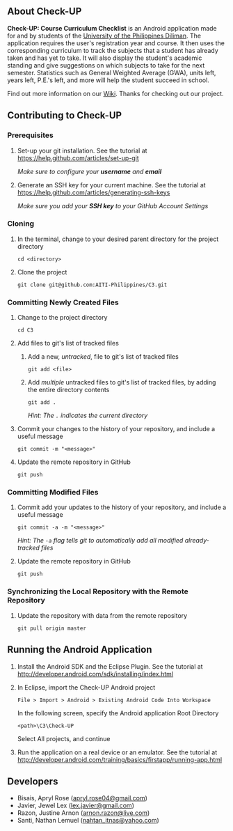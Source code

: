 ## About Check-UP

**Check-UP: Course Curriculum Checklist** is an Android application made for and by students of the [University of the Philippines Diliman](http://upd.edu.ph/). The application requires the user's registration year and course. It then uses the corresponding curriculum to track the subjects that a student has already taken and has yet to take. It will also display the student's academic standing and give suggestions on which subjects to take for the next semester. Statistics such as General Weighted Average (GWA), units left, years left, P.E.'s left, and more will help the student succeed in school.

Find out more information on our [Wiki](https://github.com/AITI-Philippines/C3/wiki). Thanks for checking out our project.


## Contributing to Check-UP

### Prerequisites

1. Set-up your git installation. See the tutorial at https://help.github.com/articles/set-up-git

    _Make sure to configure your **username** and **email**_

2. Generate an SSH key for your current machine. See the tutorial at https://help.github.com/articles/generating-ssh-keys

    _Make sure you add your **SSH key** to your GitHub Account Settings_

    
### Cloning

1. In the terminal, change to your desired parent directory for the project directory

    `cd <directory>`

2.  Clone the project

    `git clone git@github.com:AITI-Philippines/C3.git`


### Committing Newly Created Files

1. Change to the project directory

    `cd C3`

2. Add files to git's list of tracked files

    1. Add a new, _untracked_, file to git's list of tracked files
        
        `git add <file>`

    2. Add _multiple_ untracked files to git's list of tracked files, by adding the entire directory contents
        
        `git add .`
        
        _Hint: The `.` indicates the current directory_

3. Commit your changes to the history of your repository, and include a useful message

    `git commit -m "<message>"`

4. Update the remote repository in GitHub

    `git push`


### Committing Modified Files

1. Commit add your updates to the history of your repository, and include a useful message

    `git commit -a -m "<message>"`

    _Hint: The `-a` flag tells git to automatically add all modified already-tracked files_

2. Update the remote repository in GitHub

    `git push`
    
    
### Synchronizing the Local Repository with the Remote Repository

1. Update the repository with data from the remote repository

    `git pull origin master`


## Running the Android Application

1. Install the Android SDK and the Eclipse Plugin. See the tutorial at http://developer.android.com/sdk/installing/index.html

2. In Eclipse, import the Check-UP Android project

    `File > Import > Android > Existing Android Code Into Workspace`

    In the following screen, specify the Android application Root Directory
    
    `<path>\C3\Check-UP`

    Select All projects, and continue

3. Run the application on a real device or an emulator. See the tutorial at http://developer.android.com/training/basics/firstapp/running-app.html


## Developers

* Bisais, Apryl Rose (apryl.rose04@gmail.com)
* Javier, Jewel Lex (lex.javier@gmail.com)
* Razon, Justine Arnon (arnon.razon@live.com)
* Santi, Nathan Lemuel (nahtan_itnas@yahoo.com)